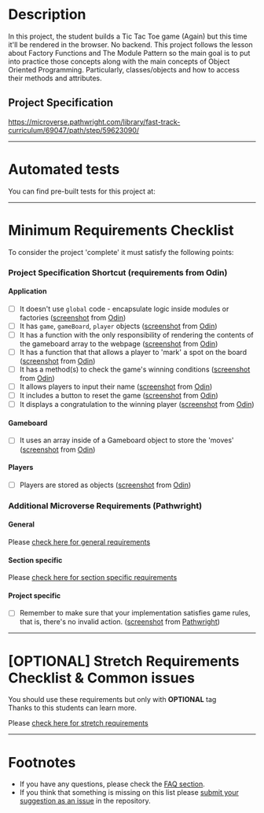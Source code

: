 # Description

In this project, the student builds a Tic Tac Toe game (Again) but this time it'll be rendered in the browser. No backend. This project follows the lesson about Factory Functions and The Module Pattern so the main goal is to put into practice those concepts along with the main concepts of Object Oriented Programming. Particularly, classes/objects and how to access their methods and attributes.

## Project Specification

https://microverse.pathwright.com/library/fast-track-curriculum/69047/path/step/59623090/

---

# Automated tests

You can find pre-built tests for this project at:

---

# Minimum Requirements Checklist

To consider the project 'complete' it must satisfy the following points:

### Project Specification Shortcut (**requirements from Odin**)

#### Application

- [ ] It doesn't use `global` code - encapsulate logic inside modules or factories ([screenshot](https://gitlab.com/microverse/guides/projects/requirements_screenshots/raw/master/images/javascript/tic_tac_toe/global_requirement.png) from [Odin](https://www.theodinproject.com/courses/javascript/lessons/tic-tac-toe-javascript))
- [ ] It has `game`, `gameBoard`, `player` objects ([screenshot](https://gitlab.com/microverse/guides/projects/requirements_screenshots/raw/master/images/javascript/tic_tac_toe/objects_requirement.png) from [Odin](https://www.theodinproject.com/courses/javascript/lessons/tic-tac-toe-javascript))
- [ ] It has a function with the only responsibility of rendering the contents of the gameboard array to the webpage ([screenshot](https://gitlab.com/microverse/guides/projects/requirements_screenshots/raw/master/images/javascript/tic_tac_toe/render_requirement.png) from [Odin](https://www.theodinproject.com/courses/javascript/lessons/tic-tac-toe-javascript))
- [ ] It has a function that that allows a player to 'mark' a spot on the board ([screenshot](https://gitlab.com/microverse/guides/projects/requirements_screenshots/raw/master/images/javascript/tic_tac_toe/mark_requirement.png) from [Odin](https://www.theodinproject.com/courses/javascript/lessons/tic-tac-toe-javascript))
- [ ] It has a method(s) to check the game's winning conditions ([screenshot](https://gitlab.com/microverse/guides/projects/requirements_screenshots/raw/master/images/javascript/tic_tac_toe/win_requirement.png) from [Odin](https://www.theodinproject.com/courses/javascript/lessons/tic-tac-toe-javascript))
- [ ] It allows players to input their name ([screenshot](https://gitlab.com/microverse/guides/projects/requirements_screenshots/raw/master/images/javascript/tic_tac_toe/ui_requirement.png) from [Odin](https://www.theodinproject.com/courses/javascript/lessons/tic-tac-toe-javascript))
- [ ] It includes a button to reset the game ([screenshot](https://gitlab.com/microverse/guides/projects/requirements_screenshots/raw/master/images/javascript/tic_tac_toe/ui_requirement.png) from [Odin](https://www.theodinproject.com/courses/javascript/lessons/tic-tac-toe-javascript))
- [ ] It displays a congratulation to the winning player ([screenshot](https://gitlab.com/microverse/guides/projects/requirements_screenshots/raw/master/images/javascript/tic_tac_toe/ui_requirement.png) from [Odin](https://www.theodinproject.com/courses/javascript/lessons/tic-tac-toe-javascript))

#### Gameboard

- [ ] It uses an array inside of a Gameboard object to store the 'moves' ([screenshot](https://gitlab.com/microverse/guides/projects/requirements_screenshots/raw/master/images/javascript/tic_tac_toe/objects_requirement.png) from [Odin](https://www.theodinproject.com/courses/javascript/lessons/tic-tac-toe-javascript))

#### Players

- [ ] Players are stored as objects ([screenshot](https://gitlab.com/microverse/guides/projects/requirements_screenshots/raw/master/images/javascript/tic_tac_toe/objects_requirement.png) from [Odin](https://www.theodinproject.com/courses/javascript/lessons/tic-tac-toe-javascript))

### Additional Microverse Requirements (Pathwright)

#### General

Please [check here for general requirements](../general_minimum_crucial_list.md)

#### Section specific

Please [check here for section specific requirements](./section_minimum_crucial_list.md)

#### Project specific

- [ ] Remember to make sure that your implementation satisfies game rules, that is, there's no invalid action. ([screenshot](https://gitlab.com/microverse/guides/projects/requirements_screenshots/raw/master/images/javascript/tic_tac_toe/invalid_action_requirement.png) from [Pathwright](https://microverse.pathwright.com/library/fast-track-curriculum/69047/path/step/59623090/))

---

# [OPTIONAL] Stretch Requirements Checklist & Common issues

You should use these requirements but only with **OPTIONAL** tag  
Thanks to this students can learn more.

Please [check here for stretch requirements](./section_stretch_list.md)

---

# Footnotes

- If you have any questions, please check the [FAQ section](https://gitlab.com/microverse/guides/tse/how_to_be_a_tse/blob/master/faq/faq.md).
- If you think that something is missing on this list please [submit your suggestion as an issue](https://gitlab.com/microverse/guides/code_review/code_review_guidelines/issues/new) in the repository.
